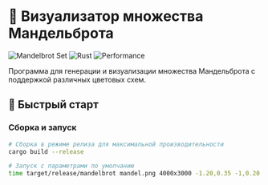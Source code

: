 # 🎨 Визуализатор множества Мандельброта

![Mandelbrot Set](https://img.shields.io/badge/Fractal-Mandelbrot-blueviolet)
![Rust](https://img.shields.io/badge/Language-Rust-orange)
![Performance](https://img.shields.io/badge/Performance-High--Speed-red)

Программа для генерации и визуализации множества Мандельброта с поддержкой различных цветовых схем.

## 🚀 Быстрый старт

### Сборка и запуск

```bash
# Сборка в режиме релиза для максимальной производительности
cargo build --release

# Запуск с параметрами по умолчанию
time target/release/mandelbrot mandel.png 4000x3000 -1.20,0.35 -1,0.20 bluered

